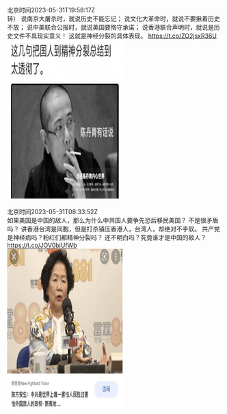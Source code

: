 北京时间2023-05-31T19:58:17Z<br>转）
说南京大屠杀时，就说历史不能忘记；
说文化大革命时，就说不要揪着历史不放；
说中美联合公报时，就说美国要恪守承诺；
说香港联合声明时，就说是历史文件不具现实意义！
这就是神经分裂的具体表现。 https://t.co/ZO2jsxR36U<br><img src='/temp/image/2023/u-Month-5/1663877556397916160_0.jpg' width='270' height='370'><br><br>北京时间2023-05-31T08:33:52Z<br>如果美国是中国的敌人，那么为什么中共国人要争先恐后移民美国？
不是很矛盾吗？
讲香港台湾是同胞，但是打杀镇压香港人，台湾人，却绝对不手软。
共产党是神经病吗？粉红们都精神分裂吗？
还不明白吗？究竟谁才是中国的敌人？ https://t.co/JOV0bjUfWb<br><img src='/temp/image/2023/u-Month-5/1663705318625275905_0.jpg' width='270' height='370'><br><br>